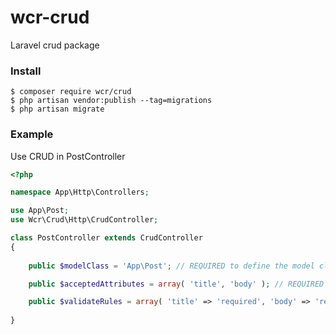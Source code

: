 # wcr-crud
Laravel crud package

### Install
```
$ composer require wcr/crud
$ php artisan vendor:publish --tag=migrations
$ php artisan migrate
```
### Example
Use CRUD in PostController
```php
<?php

namespace App\Http\Controllers;

use App\Post;
use Wcr\Crud\Http\CrudController;

class PostController extends CrudController
{
    
    public $modelClass = 'App\Post'; // REQUIRED to define the model class

    public $acceptedAttributes = array( 'title', 'body' ); // REQUIRED to define accepted attributes by form

    public $validateRules = array( 'title' => 'required', 'body' => 'required' ); // OPTIONAL to define form validation
    
}
```
